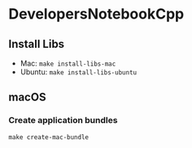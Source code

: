 # DevelopersNotebookCpp

## Install Libs

- Mac: `make install-libs-mac`
- Ubuntu: `make install-libs-ubuntu`


## macOS

### Create application bundles

    make create-mac-bundle
